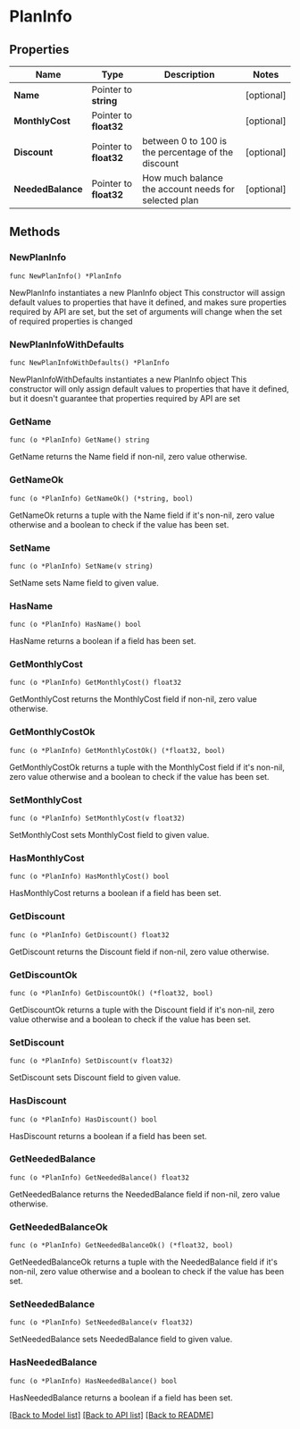 # PlanInfo

## Properties

Name | Type | Description | Notes
------------ | ------------- | ------------- | -------------
**Name** | Pointer to **string** |  | [optional] 
**MonthlyCost** | Pointer to **float32** |  | [optional] 
**Discount** | Pointer to **float32** | between 0 to 100 is the percentage of the discount | [optional] 
**NeededBalance** | Pointer to **float32** | How much balance the account needs for selected plan | [optional] 

## Methods

### NewPlanInfo

`func NewPlanInfo() *PlanInfo`

NewPlanInfo instantiates a new PlanInfo object
This constructor will assign default values to properties that have it defined,
and makes sure properties required by API are set, but the set of arguments
will change when the set of required properties is changed

### NewPlanInfoWithDefaults

`func NewPlanInfoWithDefaults() *PlanInfo`

NewPlanInfoWithDefaults instantiates a new PlanInfo object
This constructor will only assign default values to properties that have it defined,
but it doesn't guarantee that properties required by API are set

### GetName

`func (o *PlanInfo) GetName() string`

GetName returns the Name field if non-nil, zero value otherwise.

### GetNameOk

`func (o *PlanInfo) GetNameOk() (*string, bool)`

GetNameOk returns a tuple with the Name field if it's non-nil, zero value otherwise
and a boolean to check if the value has been set.

### SetName

`func (o *PlanInfo) SetName(v string)`

SetName sets Name field to given value.

### HasName

`func (o *PlanInfo) HasName() bool`

HasName returns a boolean if a field has been set.

### GetMonthlyCost

`func (o *PlanInfo) GetMonthlyCost() float32`

GetMonthlyCost returns the MonthlyCost field if non-nil, zero value otherwise.

### GetMonthlyCostOk

`func (o *PlanInfo) GetMonthlyCostOk() (*float32, bool)`

GetMonthlyCostOk returns a tuple with the MonthlyCost field if it's non-nil, zero value otherwise
and a boolean to check if the value has been set.

### SetMonthlyCost

`func (o *PlanInfo) SetMonthlyCost(v float32)`

SetMonthlyCost sets MonthlyCost field to given value.

### HasMonthlyCost

`func (o *PlanInfo) HasMonthlyCost() bool`

HasMonthlyCost returns a boolean if a field has been set.

### GetDiscount

`func (o *PlanInfo) GetDiscount() float32`

GetDiscount returns the Discount field if non-nil, zero value otherwise.

### GetDiscountOk

`func (o *PlanInfo) GetDiscountOk() (*float32, bool)`

GetDiscountOk returns a tuple with the Discount field if it's non-nil, zero value otherwise
and a boolean to check if the value has been set.

### SetDiscount

`func (o *PlanInfo) SetDiscount(v float32)`

SetDiscount sets Discount field to given value.

### HasDiscount

`func (o *PlanInfo) HasDiscount() bool`

HasDiscount returns a boolean if a field has been set.

### GetNeededBalance

`func (o *PlanInfo) GetNeededBalance() float32`

GetNeededBalance returns the NeededBalance field if non-nil, zero value otherwise.

### GetNeededBalanceOk

`func (o *PlanInfo) GetNeededBalanceOk() (*float32, bool)`

GetNeededBalanceOk returns a tuple with the NeededBalance field if it's non-nil, zero value otherwise
and a boolean to check if the value has been set.

### SetNeededBalance

`func (o *PlanInfo) SetNeededBalance(v float32)`

SetNeededBalance sets NeededBalance field to given value.

### HasNeededBalance

`func (o *PlanInfo) HasNeededBalance() bool`

HasNeededBalance returns a boolean if a field has been set.


[[Back to Model list]](HOW-TO.md#documentation-for-models) [[Back to API list]](HOW-TO.md#documentation-for-api-endpoints) [[Back to README]](HOW-TO.md)


